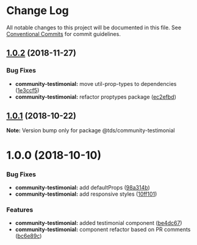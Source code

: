 # Change Log

All notable changes to this project will be documented in this file.
See [Conventional Commits](https://conventionalcommits.org) for commit guidelines.

<a name="1.0.2"></a>
## [1.0.2](https://github.com/telus/tds-community/compare/@tds/community-testimonial@1.0.1...@tds/community-testimonial@1.0.2) (2018-11-27)


### Bug Fixes

* **community-testimonial:** move util-prop-types to dependencies ([1e3ccf5](https://github.com/telus/tds-community/commit/1e3ccf5))
* **community-testimonial:** refactor proptypes package ([ec2efbd](https://github.com/telus/tds-community/commit/ec2efbd))




<a name="1.0.1"></a>
## [1.0.1](https://github.com/telus/tds-community/compare/@tds/community-testimonial@1.0.0...@tds/community-testimonial@1.0.1) (2018-10-22)




**Note:** Version bump only for package @tds/community-testimonial

<a name="1.0.0"></a>
# 1.0.0 (2018-10-10)


### Bug Fixes

* **community-testimonial:** add defaultProps ([98a314b](https://github.com/telus/tds-community/commit/98a314b))
* **community-testimonial:** add responsive styles ([10ff101](https://github.com/telus/tds-community/commit/10ff101))


### Features

* **community-testimonial:** added testimonial component ([be4dc67](https://github.com/telus/tds-community/commit/be4dc67))
* **community-testimonial:** component refactor based on PR comments ([bc6e89c](https://github.com/telus/tds-community/commit/bc6e89c))
